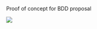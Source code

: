 Proof of concept for BDD proposal

<img src = "https://github.com/SimonHFrost/SpecFlow/raw/master/screen.PNG" />